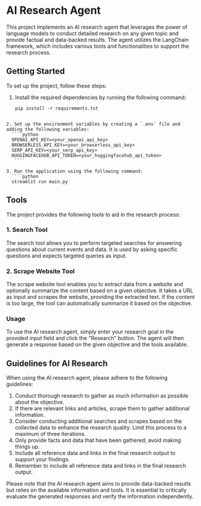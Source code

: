 # AI Research Agent

This project implements an AI research agent that leverages the power of language models to conduct detailed research on any given topic and provide factual and data-backed results. The agent utilizes the LangChain framework, which includes various tools and functionalities to support the research process.

## Getting Started

To set up the project, follow these steps:

1. Install the required dependencies by running the following command:
   ````
   pip install -r requirements.txt
 ````

2. Set up the environment variables by creating a `.env` file and adding the following variables:
   ````python
   OPENAI_API_KEY=<your_openai_api_key>
   BROWSERLESS_API_KEY=<your_browserless_api_key>
   SERP_API_KEY=<your_serp_api_key>
   HUGGINGFACEHUB_API_TOKEN=<your_huggingfacehub_api_token>
    ````

3. Run the application using the following command:
   ````python
   streamlit run main.py
 ````

## Tools

The project provides the following tools to aid in the research process:

### 1. Search Tool

The search tool allows you to perform targeted searches for answering questions about current events and data. It is used by asking specific questions and expects targeted queries as input.

### 2. Scrape Website Tool

The scrape website tool enables you to extract data from a website and optionally summarize the content based on a given objective. It takes a URL as input and scrapes the website, providing the extracted text. If the content is too large, the tool can automatically summarize it based on the objective.

### Usage

To use the AI research agent, simply enter your research goal in the provided input field and click the "Research" button. The agent will then generate a response based on the given objective and the tools available.

## Guidelines for AI Research

When using the AI research agent, please adhere to the following guidelines:

1. Conduct thorough research to gather as much information as possible about the objective.
2. If there are relevant links and articles, scrape them to gather additional information.
3. Consider conducting additional searches and scrapes based on the collected data to enhance the research quality. Limit this process to a maximum of three iterations.
4. Only provide facts and data that have been gathered; avoid making things up.
5. Include all reference data and links in the final research output to support your findings.
6. Remember to include all reference data and links in the final research output.

Please note that the AI research agent aims to provide data-backed results but relies on the available information and tools. It is essential to critically evaluate the generated responses and verify the information independently.
